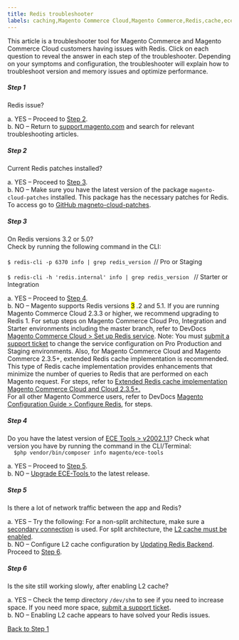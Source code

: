 ```yaml
---
title: Redis troubleshooter
labels: caching,Magento Commerce Cloud,Magento Commerce,Redis,cache,ece-tools,troubleshooting,database,patches
---
```


This article is a troubleshooter tool for Magento Commerce and Magento Commerce Cloud customers having issues with Redis. Click on each question to reveal the answer in each step of the troubleshooter. Depending on your symptoms and configuration, the troubleshooter will explain how to troubleshoot version and memory issues and optimize performance. 

<!---------This opens the main level that holds everything.--------------->

<div class="zd-accordion">
<!---------This is one whole accordion panel.--------------->
<div class="zd-accordion-panel">
<h5>Step 1</h5>
<div class="zd-accordion-section">Redis issue? </div>
<p class="zd-accordion-text">a. YES – Proceed to <a class="accordion-anchor" href="#zd-accordion-2">Step 2</a>.<br/>b. NO – Return to <a href="https://support.magento.com/hc/en-us">support.magento.com</a> and search for relevant troubleshooting articles. </p>
</div>
<!---------This is one whole accordion panel.--------------->
<div class="zd-accordion-panel">
<h5>Step 2</h5>
<div class="zd-accordion-section">Current Redis patches installed? </div>
<p class="zd-accordion-text">a. YES – Proceed to <a class="accordion-anchor" href="#zd-accordion-3">Step 3</a>. <br/>b. NO – Make sure you have the latest version of the package  <code>magento-cloud-patches</code> installed. This package has the necessary patches for Redis. To access go to <a href="https://github.com/magento/magento-cloud-patches/">GitHub magneto-cloud-patches</a>.</p>
</div>
<!---------This is one whole accordion panel.--------------->
<div class="zd-accordion-panel">
<h5>Step 3</h5>
<div class="zd-accordion-section">On Redis versions 3.2 or 5.0?<br/>Check by running the following command in the CLI: <br/><br/><code class="“language-bash”">$ redis-cli -p 6370 info | grep redis_version </code>// Pro or Staging<br/><br/><code class="“language-bash”">$ redis-cli -h 'redis.internal' info | grep redis_version </code> // Starter or Integration</div>
<p class="zd-accordion-text">a. YES – Proceed to <a class="accordion-anchor" href="#zd-accordion-4">Step 4</a>. <br/>b. NO – Magento supports Redis versions <mark>3</mark> .2 and 5.1. If you are running Magento Commerce Cloud 2.3.3 or higher, we recommend upgrading to Redis 1. For setup steps on Magento Commerce Cloud Pro, Integration and Starter environments including the master branch, refer to DevDocs <a href="https://devdocs.magento.com/cloud/project/services-redis.html">Magento Commerce Cloud > Set up Redis service</a>. Note: You must <a href="https://support.magento.com/hc/en-us/articles/360019088251">submit a support ticket</a> to change the service configuration on Pro Production and Staging environments. Also, for Magento Commerce Cloud and Magento Commerce 2.3.5+, extended Redis cache implementation is recommended. This type of Redis cache implementation provides enhancements that minimize the number of queries to Redis that are performed on each Magento request. For steps, refer to <a href="https://support.magento.com/hc/en-us/articles/360049292532">Extended Redis cache implementation Magento Commerce Cloud and Cloud 2.3.5+.</a><br/>For all other Magento Commerce users, refer to DevDocs <a href="https://devdocs.magento.com/guides/v2.4/config-guide/redis/config-redis.html">Magento Configuration Guide > Configure Redis</a>, for steps.</p>
</div>
<!---------This is one whole accordion panel.--------------->
<div class="zd-accordion-panel">
<h5>Step 4</h5>
<div class="zd-accordion-section">Do you have the latest version of <a href="https://github.com/magento/ece-tools/releases">ECE Tools > v2002.1.1</a>? Check what version you have by running the command in the CLI/Terminal: <br/><code class="“language-bash”">  $php vendor/bin/composer info magento/ece-tools</code>
</div>
<p class="zd-accordion-text">a. YES – Proceed to <a class="accordion-anchor" href="#zd-accordion-5">Step 5</a>. <br/>b. NO – <a href="https://devdocs.magento.com/cloud/project/ece-tools-update.html">Upgrade ECE-Tools </a>to the latest release.  </p>
</div>
<!---------This is one whole accordion panel.--------------->
<div class="zd-accordion-panel">
<h5>Step 5</h5>
<div class="zd-accordion-section">Is there a lot of network traffic between the app and Redis? </div>
<p class="zd-accordion-text">a. YES – Try the following: For a non-split architecture, make sure a <a href="https://support.magento.com/hc/en-us/articles/360037391972">secondary connection</a> is used.  For split architecture, the <a href="https://devdocs.magento.com/guides/v2.4/config-guide/cache/two-level-cache.html">L2 cache must be enabled</a>. <br/>b. NO – Configure L2 cache configuration by <a href="https://devdocs.magento.com/cloud/env/variables-deploy.html#redis_backend">Updating Redis Backend</a>. Proceed to <a class="accordion-anchor" href="#zd-accordion-6">Step 6</a>. </p>
</div>
<!---------This is one whole accordion panel.--------------->
<div class="zd-accordion-panel">
<h5>Step 6</h5>
<div class="zd-accordion-section">Is the site still working slowly, after enabling L2 cache?</div>
<p class="zd-accordion-text">a. YES – Check the temp directory <code>/dev/shm</code> to see if you need to increase space. If you need more space, <a href="https://support.magento.com/hc/en-us/articles/360019088251">submit a support ticket</a>.<br/>b. NO – Enabling L2 cache appears to have solved your Redis issues.</p>
</div>
<!---------This closes the main level that holds everything.--------------->
<p><a href="#zd-accordion-1">Back to Step 1</a></p>
</div>